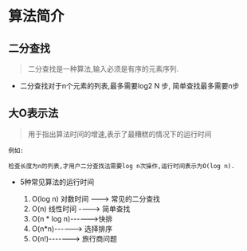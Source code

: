 # 算法简介

## 二分查找

> 二分查找是一种算法,输入必须是有序的元素序列.

* 二分查找对于n个元素的列表,最多需要log2 N 步, 简单查找最多需要n步


## 大O表示法
> 用于指出算法时间的增速,表示了最糟糕的情况下的运行时间
```
例如:

检查长度为n的列表,才用户二分查找法需要log n次操作,运行时间表示为O(log n).
```
* 5种常见算法的运行时间
  
  1. O(log n) 对数时间 ---> 常见的二分查找
  2. O(n) 线性时间 ----> 简单查找
  3. O(n * log n)------>快排
  4. O(n*n)------> 选择排序
  5. O(n!)-------> 旅行商问题